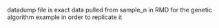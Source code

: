 datadump file is exact data pulled from sample_n in RMD
for the genetic algorithm example in order to replicate it